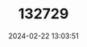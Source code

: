 ---
title: "132729"
category: "Mycteroperca phenax"
draft: false
date: 2024-02-22 13:03:51
languages:
  English: ["Scamp Grouper", "Scamp"]
  Spanish; Castilian: ["Abadejo", "Abadejo Garropa", "Cuna Garopa"]
  French: ["Badeche Galopin"]
---
